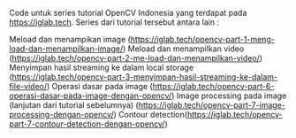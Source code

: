 Code untuk series tutorial OpenCV Indonesia yang terdapat pada https://iglab.tech. Series dari tutorial tersebut antara lain :

Meload dan menampikan image (https://iglab.tech/opencv-part-1-meng-load-dan-menampilkan-image/)
Meload dan menampilkan video (https://iglab.tech/opencv-part-2-me-load-dan-menampilkan-video/)
Menyimpan hasil streaming ke dalam local storage (https://iglab.tech/opencv-part-3-menyimpan-hasil-streaming-ke-dalam-file-video/)
Operasi dasar pada image (https://iglab.tech/opencv-part-6-operasi-dasar-pada-image-dengan-opencv/)
Image processing pada image (lanjutan dari tutorial sebelumnya) (https://iglab.tech/opencv-part-7-image-processing-dengan-opencv/)
Contour detection(https://iglab.tech/opencv-part-7-contour-detection-dengan-opencv/)

